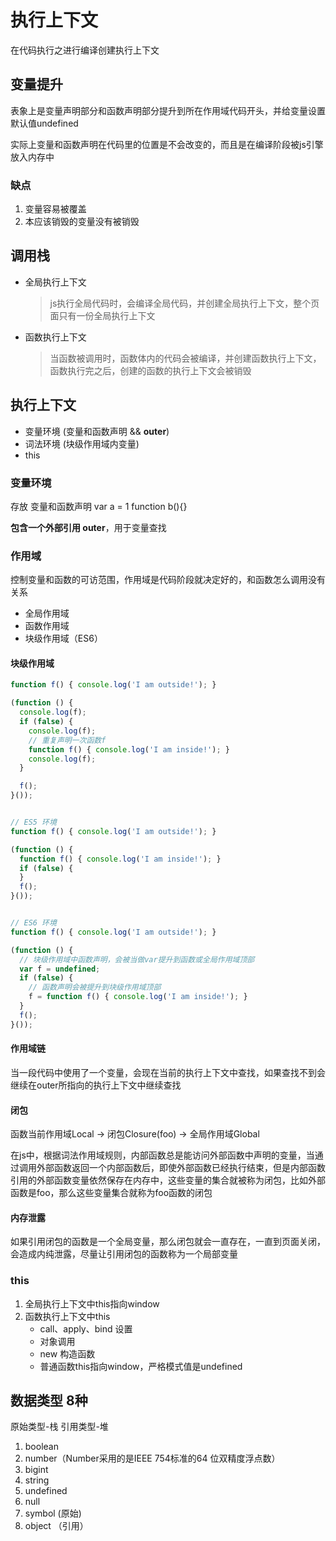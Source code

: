 # 执行上下文
在代码执行之进行编译创建执行上下文

## 变量提升
表象上是变量声明部分和函数声明部分提升到所在作用域代码开头，并给变量设置默认值undefined

实际上变量和函数声明在代码里的位置是不会改变的，而且是在编译阶段被js引擎放入内存中

### 缺点
1. 变量容易被覆盖
2. 本应该销毁的变量没有被销毁


## 调用栈
* 全局执行上下文
    > js执行全局代码时，会编译全局代码，并创建全局执行上下文，整个页面只有一份全局执行上下文
* 函数执行上下文
    > 当函数被调用时，函数体内的代码会被编译，并创建函数执行上下文，函数执行完之后，创建的函数的执行上下文会被销毁

## 执行上下文
* 变量环境 (变量和函数声明 && **outer**)
* 词法环境 (块级作用域内变量)
* this


### 变量环境
存放 变量和函数声明
var a = 1
function b(){}

**包含一个外部引用 outer**，用于变量查找


### 作用域
控制变量和函数的可访范围，作用域是代码阶段就决定好的，和函数怎么调用没有关系
* 全局作用域
* 函数作用域
* 块级作用域（ES6）

#### 块级作用域
```js
function f() { console.log('I am outside!'); }

(function () {
  console.log(f);
  if (false) {
    console.log(f);
    // 重复声明一次函数f
    function f() { console.log('I am inside!'); }
    console.log(f);
  }

  f();
}());


// ES5 环境
function f() { console.log('I am outside!'); }

(function () {
  function f() { console.log('I am inside!'); }
  if (false) {
  }
  f();
}());


// ES6 环境
function f() { console.log('I am outside!'); }

(function () {
  // 块级作用域中函数声明，会被当做var提升到函数或全局作用域顶部
  var f = undefined;
  if (false) {
    // 函数声明会被提升到块级作用域顶部
    f = function f() { console.log('I am inside!'); }
  }
  f();
}());
```


#### 作用域链
当一段代码中使用了一个变量，会现在当前的执行上下文中查找，如果查找不到会继续在outer所指向的执行上下文中继续查找

#### 闭包
函数当前作用域Local -> 闭包Closure(foo) -> 全局作用域Global

在js中，根据词法作用域规则，内部函数总是能访问外部函数中声明的变量，当通过调用外部函数返回一个内部函数后，即使外部函数已经执行结束，但是内部函数引用的外部函数变量依然保存在内存中，这些变量的集合就被称为闭包，比如外部函数是foo，那么这些变量集合就称为foo函数的闭包

#### 内存泄露
如果引用闭包的函数是一个全局变量，那么闭包就会一直存在，一直到页面关闭，会造成内纯泄露，尽量让引用闭包的函数称为一个局部变量



### this
1. 全局执行上下文中this指向window
2. 函数执行上下文中this
    * call、apply、bind 设置
    * 对象调用
    * new 构造函数
    * 普通函数this指向window，严格模式值是undefined




## 数据类型 8种
原始类型-栈
引用类型-堆
1. boolean
2. number（Number采用的是IEEE 754标准的64 位双精度浮点数）
3. bigint
4. string
5. undefined
6. null
7. symbol  (原始)
8. object （引用）
